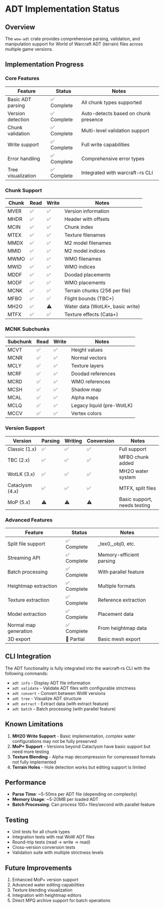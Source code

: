 # ADT Implementation Status

## Overview

The `wow-adt` crate provides comprehensive parsing, validation, and manipulation support for World of Warcraft ADT (terrain) files across multiple game versions.

## Implementation Progress

### Core Features

| Feature | Status | Notes |
|---------|--------|-------|
| Basic ADT parsing | ✅ Complete | All chunk types supported |
| Version detection | ✅ Complete | Auto-detects based on chunk presence |
| Chunk validation | ✅ Complete | Multi-level validation support |
| Write support | ✅ Complete | Full write capabilities |
| Error handling | ✅ Complete | Comprehensive error types |
| Tree visualization | ✅ Complete | Integrated with warcraft-rs CLI |

### Chunk Support

| Chunk | Read | Write | Notes |
|-------|------|-------|-------|
| MVER | ✅ | ✅ | Version information |
| MHDR | ✅ | ✅ | Header with offsets |
| MCIN | ✅ | ✅ | Chunk index |
| MTEX | ✅ | ✅ | Texture filenames |
| MMDX | ✅ | ✅ | M2 model filenames |
| MMID | ✅ | ✅ | M2 model indices |
| MWMO | ✅ | ✅ | WMO filenames |
| MWID | ✅ | ✅ | WMO indices |
| MDDF | ✅ | ✅ | Doodad placements |
| MODF | ✅ | ✅ | WMO placements |
| MCNK | ✅ | ✅ | Terrain chunks (256 per file) |
| MFBO | ✅ | ✅ | Flight bounds (TBC+) |
| MH2O | ✅ | ⚠️ | Water data (WotLK+, basic write) |
| MTFX | ✅ | ✅ | Texture effects (Cata+) |

### MCNK Subchunks

| Subchunk | Read | Write | Notes |
|----------|------|-------|-------|
| MCVT | ✅ | ✅ | Height values |
| MCNR | ✅ | ✅ | Normal vectors |
| MCLY | ✅ | ✅ | Texture layers |
| MCRF | ✅ | ✅ | Doodad references |
| MCRD | ✅ | ✅ | WMO references |
| MCSH | ✅ | ✅ | Shadow map |
| MCAL | ✅ | ✅ | Alpha maps |
| MCLQ | ✅ | ✅ | Legacy liquid (pre-WotLK) |
| MCCV | ✅ | ✅ | Vertex colors |

### Version Support

| Version | Parsing | Writing | Conversion | Notes |
|---------|---------|---------|------------|-------|
| Classic (1.x) | ✅ | ✅ | ✅ | Full support |
| TBC (2.x) | ✅ | ✅ | ✅ | MFBO chunk added |
| WotLK (3.x) | ✅ | ✅ | ✅ | MH2O water system |
| Cataclysm (4.x) | ✅ | ✅ | ✅ | MTFX, split files |
| MoP (5.x) | ⚠️ | ⚠️ | ⚠️ | Basic support, needs testing |

### Advanced Features

| Feature | Status | Notes |
|---------|--------|-------|
| Split file support | ✅ Complete | _tex0,_obj0, etc. |
| Streaming API | ✅ Complete | Memory-efficient parsing |
| Batch processing | ✅ Complete | With parallel feature |
| Heightmap extraction | ✅ Complete | Multiple formats |
| Texture extraction | ✅ Complete | Reference extraction |
| Model extraction | ✅ Complete | Placement data |
| Normal map generation | ✅ Complete | From heightmap data |
| 3D export | 🚧 Partial | Basic mesh export |

## CLI Integration

The ADT functionality is fully integrated into the warcraft-rs CLI with the following commands:

- `adt info` - Display ADT file information
- `adt validate` - Validate ADT files with configurable strictness
- `adt convert` - Convert between WoW versions
- `adt tree` - Visualize ADT structure
- `adt extract` - Extract data (with extract feature)
- `adt batch` - Batch processing (with parallel feature)

## Known Limitations

1. **MH2O Write Support** - Basic implementation, complex water configurations may not be fully preserved
2. **MoP+ Support** - Versions beyond Cataclysm have basic support but need more testing
3. **Texture Blending** - Alpha map decompression for compressed formats not fully implemented
4. **Terrain Holes** - Hole detection works but editing support is limited

## Performance

- **Parse Time**: ~5-50ms per ADT file (depending on complexity)
- **Memory Usage**: ~5-20MB per loaded ADT
- **Batch Processing**: Can process 100+ files/second with parallel feature

## Testing

- Unit tests for all chunk types
- Integration tests with real WoW ADT files
- Round-trip tests (read → write → read)
- Cross-version conversion tests
- Validation suite with multiple strictness levels

## Future Improvements

1. Enhanced MoP+ version support
2. Advanced water editing capabilities
3. Texture blending visualization
4. Integration with heightmap editors
5. Direct MPQ archive support for batch operations
